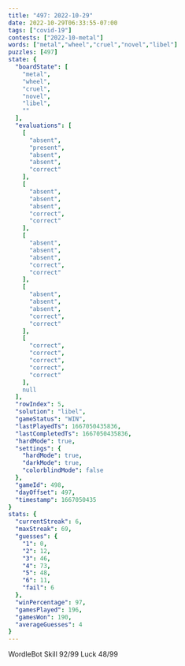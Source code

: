 ```yaml
---
title: "497: 2022-10-29"
date: 2022-10-29T06:33:55-07:00
tags: ["covid-19"]
contests: ["2022-10-metal"]
words: ["metal","wheel","cruel","novel","libel"]
puzzles: [497]
state: {
  "boardState": [
    "metal",
    "wheel",
    "cruel",
    "novel",
    "libel",
    ""
  ],
  "evaluations": [
    [
      "absent",
      "present",
      "absent",
      "absent",
      "correct"
    ],
    [
      "absent",
      "absent",
      "absent",
      "correct",
      "correct"
    ],
    [
      "absent",
      "absent",
      "absent",
      "correct",
      "correct"
    ],
    [
      "absent",
      "absent",
      "absent",
      "correct",
      "correct"
    ],
    [
      "correct",
      "correct",
      "correct",
      "correct",
      "correct"
    ],
    null
  ],
  "rowIndex": 5,
  "solution": "libel",
  "gameStatus": "WIN",
  "lastPlayedTs": 1667050435836,
  "lastCompletedTs": 1667050435836,
  "hardMode": true,
  "settings": {
    "hardMode": true,
    "darkMode": true,
    "colorblindMode": false
  },
  "gameId": 498,
  "dayOffset": 497,
  "timestamp": 1667050435
}
stats: {
  "currentStreak": 6,
  "maxStreak": 69,
  "guesses": {
    "1": 0,
    "2": 12,
    "3": 46,
    "4": 73,
    "5": 48,
    "6": 11,
    "fail": 6
  },
  "winPercentage": 97,
  "gamesPlayed": 196,
  "gamesWon": 190,
  "averageGuesses": 4
}
---
```

<!-- more -->
WordleBot
Skill 92/99
Luck 48/99
